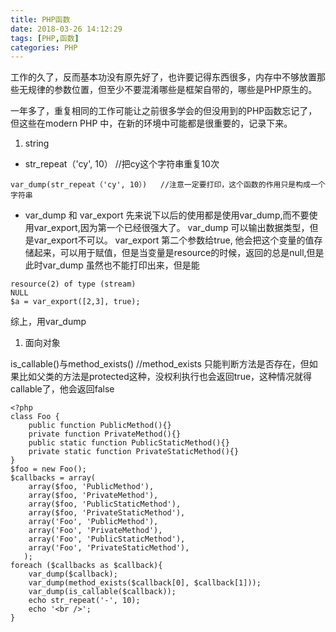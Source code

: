 ```yaml
---
title: PHP函数
date: 2018-03-26 14:12:29
tags: [PHP,函数]
categories: PHP
---
```


工作的久了，反而基本功没有原先好了，也许要记得东西很多，内存中不够放置那些无规律的参数位置，但至少不要混淆哪些是框架自带的，哪些是PHP原生的。

<!--more-->

一年多了，重复相同的工作可能让之前很多学会的但没用到的PHP函数忘记了，但这些在modern PHP 中，在新的环境中可能都是很重要的，记录下来。
<!--more-->

1. string

* str_repeat（'cy', 10） //把cy这个字符串重复10次

```
var_dump(str_repeat（'cy', 10）)   //注意一定要打印，这个函数的作用只是构成一个字符串
```
* var_dump 和 var_export
  先来说下以后的使用都是使用var_dump,而不要使用var_export,因为第一个已经很强大了。
  var_dump 可以输出数据类型，但是var_export不可以。
  var_export 第二个参数给true, 他会把这个变量的值存储起来，可以用于赋值，但是当变量是resource的时候，返回的总是null,但是此时var_dump 虽然也不能打印出来，但是能
```
resource(2) of type (stream) 
NULL
$a = var_export([2,3], true);
```
综上，用var_dump

1. 面向对象

is_callable()与method_exists()     //method_exists 只能判断方法是否存在，但如果比如父类的方法是protected这种，没权利执行也会返回true，这种情况就得callable了，他会返回false
```
<?php
class Foo {
    public function PublicMethod(){}
    private function PrivateMethod(){}
    public static function PublicStaticMethod(){}
    private static function PrivateStaticMethod(){}
}
$foo = new Foo();
$callbacks = array(
    array($foo, 'PublicMethod'),
    array($foo, 'PrivateMethod'),
    array($foo, 'PublicStaticMethod'),
    array($foo, 'PrivateStaticMethod'),
    array('Foo', 'PublicMethod'),
    array('Foo', 'PrivateMethod'),
    array('Foo', 'PublicStaticMethod'),
    array('Foo', 'PrivateStaticMethod'),
   );
foreach ($callbacks as $callback){
    var_dump($callback);
    var_dump(method_exists($callback[0], $callback[1]));
    var_dump(is_callable($callback));
    echo str_repeat('-', 10);
    echo '<br />';
}
```

